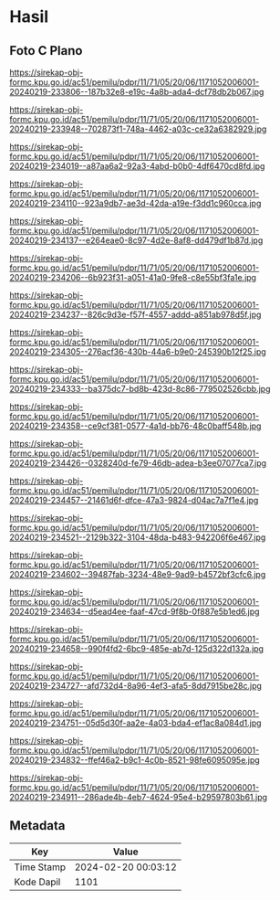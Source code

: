 # Hasil

## Foto C Plano

https://sirekap-obj-formc.kpu.go.id/ac51/pemilu/pdpr/11/71/05/20/06/1171052006001-20240219-233806--187b32e8-e19c-4a8b-ada4-dcf78db2b067.jpg

https://sirekap-obj-formc.kpu.go.id/ac51/pemilu/pdpr/11/71/05/20/06/1171052006001-20240219-233948--702873f1-748a-4462-a03c-ce32a6382929.jpg

https://sirekap-obj-formc.kpu.go.id/ac51/pemilu/pdpr/11/71/05/20/06/1171052006001-20240219-234019--a87aa6a2-92a3-4abd-b0b0-4df6470cd8fd.jpg

https://sirekap-obj-formc.kpu.go.id/ac51/pemilu/pdpr/11/71/05/20/06/1171052006001-20240219-234110--923a9db7-ae3d-42da-a19e-f3dd1c960cca.jpg

https://sirekap-obj-formc.kpu.go.id/ac51/pemilu/pdpr/11/71/05/20/06/1171052006001-20240219-234137--e264eae0-8c97-4d2e-8af8-dd479df1b87d.jpg

https://sirekap-obj-formc.kpu.go.id/ac51/pemilu/pdpr/11/71/05/20/06/1171052006001-20240219-234206--6b923f31-a051-41a0-9fe8-c8e55bf3fa1e.jpg

https://sirekap-obj-formc.kpu.go.id/ac51/pemilu/pdpr/11/71/05/20/06/1171052006001-20240219-234237--826c9d3e-f57f-4557-addd-a851ab978d5f.jpg

https://sirekap-obj-formc.kpu.go.id/ac51/pemilu/pdpr/11/71/05/20/06/1171052006001-20240219-234305--276acf36-430b-44a6-b9e0-245390b12f25.jpg

https://sirekap-obj-formc.kpu.go.id/ac51/pemilu/pdpr/11/71/05/20/06/1171052006001-20240219-234333--ba375dc7-bd8b-423d-8c86-779502526cbb.jpg

https://sirekap-obj-formc.kpu.go.id/ac51/pemilu/pdpr/11/71/05/20/06/1171052006001-20240219-234358--ce9cf381-0577-4a1d-bb76-48c0baff548b.jpg

https://sirekap-obj-formc.kpu.go.id/ac51/pemilu/pdpr/11/71/05/20/06/1171052006001-20240219-234426--0328240d-fe79-46db-adea-b3ee07077ca7.jpg

https://sirekap-obj-formc.kpu.go.id/ac51/pemilu/pdpr/11/71/05/20/06/1171052006001-20240219-234457--21461d6f-dfce-47a3-9824-d04ac7a7f1e4.jpg

https://sirekap-obj-formc.kpu.go.id/ac51/pemilu/pdpr/11/71/05/20/06/1171052006001-20240219-234521--2129b322-3104-48da-b483-942206f6e467.jpg

https://sirekap-obj-formc.kpu.go.id/ac51/pemilu/pdpr/11/71/05/20/06/1171052006001-20240219-234602--39487fab-3234-48e9-9ad9-b4572bf3cfc6.jpg

https://sirekap-obj-formc.kpu.go.id/ac51/pemilu/pdpr/11/71/05/20/06/1171052006001-20240219-234634--d5ead4ee-faaf-47cd-9f8b-0f887e5b1ed6.jpg

https://sirekap-obj-formc.kpu.go.id/ac51/pemilu/pdpr/11/71/05/20/06/1171052006001-20240219-234658--990f4fd2-6bc9-485e-ab7d-125d322d132a.jpg

https://sirekap-obj-formc.kpu.go.id/ac51/pemilu/pdpr/11/71/05/20/06/1171052006001-20240219-234727--afd732d4-8a96-4ef3-afa5-8dd7915be28c.jpg

https://sirekap-obj-formc.kpu.go.id/ac51/pemilu/pdpr/11/71/05/20/06/1171052006001-20240219-234751--05d5d30f-aa2e-4a03-bda4-ef1ac8a084d1.jpg

https://sirekap-obj-formc.kpu.go.id/ac51/pemilu/pdpr/11/71/05/20/06/1171052006001-20240219-234832--ffef46a2-b9c1-4c0b-8521-98fe6095095e.jpg

https://sirekap-obj-formc.kpu.go.id/ac51/pemilu/pdpr/11/71/05/20/06/1171052006001-20240219-234911--286ade4b-4eb7-4624-95e4-b29597803b61.jpg


## Metadata

| Key        | Value               |
| ---------- | ------------------- |
| Time Stamp | 2024-02-20 00:03:12 |
| Kode Dapil | 1101                |



